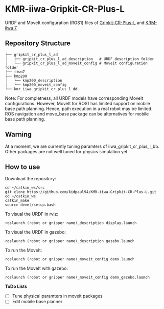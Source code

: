# KMR-iiwa-Gripkit-CR-Plus-L
URDF and MoveIt configuration (ROS1) files of [Gripkit-CR-Plus-L](https://weiss-robotics.com/gripkit/) and [KRM-iiwa 7](https://www.kuka.com/en-us/products/mobility/mobile-robot-systems/kmr-iiwa)

## Repository Structure

    ├── gripkit_cr_plus_l_ad 
    │   ├── gripkit_cr_plus_l_ad_description   # URDF description folder
    |   └── gripkit_cr_plus_l_ad_moveit_config # MoveIt configuration folder
    ├── iiwa7              
    ├── kmp200                           
    │   └── kmp200_description
    |   └── kmp200_moveit_config
    └── kmr_iiwa_gripkit_cr_plus_l_dd

Note: For completness, all URDF models have corresponding MoveIt configurations. However, MoveIt for ROS1 has limited support on mobile base path planning. Hence, path execution in a real robot may be limited. ROS navigation and move_base package can be alternatives for mobile base path planning.

## Warning
At a moment, we are currently tuning paramters of iiwa_gripkit_cr_plus_l_bb. Other packages are not well tuned for physics simulation yet.

## How to use
Download the repository:

    cd ~/catkin_ws/src
    git clone https://github.com/kidpaul94/KMR-iiwa-Gripkit-CR-Plus-L.git
    cd ~/catkin_ws
    catkin_make
    source devel/setup.bash
    
To visual the URDF in rviz:  

    roslaunch (robot or gripper name)_description display.launch
    
To visual the URDF in gazebo:

    roslaunch (robot or gripper name)_description gazebo.launch 
    
To run the MoveIt:

    roslaunch (robot or gripper name)_moveit_config demo.launch 

To run the MoveIt with gazebo:

    roslaunch (robot or gripper name)_moveit_config demo_gazebo.launch 
    
**ToDo Lists**
- [ ] Tune physical paramters in moveit packages
- [ ] Edit mobile base planner
